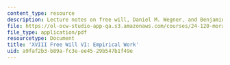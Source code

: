 ```yaml
---
content_type: resource
description: Lecture notes on free will, Daniel M. Wegner, and Benjamin Libet.
file: https://ol-ocw-studio-app-qa.s3.amazonaws.com/courses/24-120-moral-psychology-spring-2009/a9faf2b3b89afc3eee4529b547b1f49e_MIT24_120s09_lec18.pdf
file_type: application/pdf
resourcetype: Document
title: 'XVIII Free Will VI: Empirical Work'
uid: a9faf2b3-b89a-fc3e-ee45-29b547b1f49e
---
```

